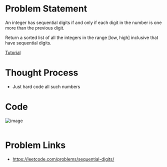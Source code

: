 # Problem Statement
An integer has sequential digits if and only if each digit in the number is one more than the previous digit.

Return a sorted list of all the integers in the range [low, high] inclusive that have sequential digits.

[Tutorial](https://www.youtube.com/watch?v=i5D67qGZ2Kw&list=PL-Jc9J83PIiHhXKonZxk7gbEWsmSYP5kq&index=45)

# Thought Process
- Just hard code all such numbers

# Code

![image](https://user-images.githubusercontent.com/10897423/135997270-8398835e-c520-4b87-89ea-cc95b139f81e.png)

```cpp
```

# Problem Links
- https://leetcode.com/problems/sequential-digits/